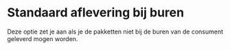 # Standaard aflevering bij buren

Deze optie zet je aan als je de pakketten niet bij de buren van de consument
geleverd mogen worden.

<MPImg src="/documentation/shopware/shopware-standaard-aflevering-bij-buren.jpg" alt="Shopware standaard aflevering bij buren" />
